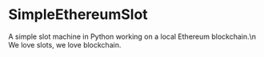 # SimpleEthereumSlot
A simple slot machine in Python working on a local Ethereum blockchain.\n
We love slots, we love blockchain.
